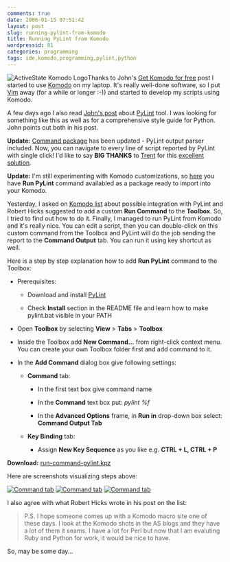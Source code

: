 ```yaml
---
comments: true
date: 2006-01-15 07:51:42
layout: post
slug: running-pylint-from-komodo
title: Running PyLint from Komodo
wordpressid: 81
categories: programming
tags: ide,komodo,programming,pylint,python
---
```


![ActiveState Komodo Logo](/images/logos/komodo-logo.gif)Thanks to John's [Get Komodo for free](http://thinkhole.org/wp/2005/12/30/get-komodo-for-free/) post I started to use [Komodo](https://www.activestate.com/Products/Komodo/) on my laptop. It's really well-done software, so I put [Vim](http://www.vim.org) away (for a while or longer :-)) and started to develop my scripts using Komodo.






A few days ago I also read [John's post](http://thinkhole.org/wp/2006/01/09/pylint/) about [PyLint](http://www.logilab.org/projects/pylint) tool. I was looking for something like this as well as for a comprehensive style guide for Python. John points out both in his post.







**Update:** [Command package](http://mateusz.loskot.net/2006/01/15/running-pylint-from-komodo/#download) has been updated - PyLint output parser included. Now, you can navigate to every line of script reported by PyLint with single click! I'd like to say **BIG THANKS** to [Trent](http://trentm.com) for this [excellent solution](http://mateusz.loskot.net/2006/01/15/running-pylint-from-komodo/#comment-10).







**Update:** I'm still experimenting with Komodo customizations, so [here](http://mateusz.loskot.net/2006/01/15/running-pylint-from-komodo/#download) you have **Run PyLint** command availabled as a package ready to import into your Komodo.







Yesterday, I asked on [Komodo list](http://aspn.activestate.com/ASPN/Mail/Browse/Threaded/komodo-discuss) about possible integration with PyLint and Robert Hicks suggested to add a custom **Run Command** to the **Toolbox**. So, I tried to find out how to do it. Finally, I managed to run PyLint from Komodo and it's really nice. You can edit a script, then you can double-click on this custom command from the Toolbox and PyLint will do the job sending the report to the **Command Output** tab. You can run it using key shortcut as well.






Here is a step by step explanation how to add **Run PyLint** command to the Toolbox:




    
  * Prerequisites:
    
        
    * Download and install [PyLint](http://www.logilab.org/projects/pylint)

        
    * Check **Install** section in the README file and learn how to make pylint.bat visible in your PATH

    
    

    
    
  * Open **Toolbox** by selecting **View** > **Tabs** > **Toolbox**


    
  * Inside the Toolbox add **New Command...** from right-click context menu. You can create your own Toolbox folder first and add command to it.

    
    
  * In the **Add Command** dialog box give following settings:    
        
        
    * **Command** tab:
            
            
      * In the first text box give command name

            
      * In the **Command** text box put: _pylint %f_

            
      * In the **Advanced Options** frame, in **Run in** drop-down box select: **Command Output Tab**

            
        

        
    * **Key Binding** tab:
            
            
      * Assign **New Key Sequence** as you like e.g. **CTRL + L, CTRL + P**

            
        

        
    









**Download:** [run-command-pylint.kpz](http://mateusz.loskot.net/download/tools/komodo/run-command-pylint.kpz)







Here are screenshots visualizing steps above:






[![Command tab](http://mateusz.loskot.net/gallery/_gallery_albums_store/software/komodo_pylint_integration_1.thumb.jpg)](http://mateusz.loskot.net/gallery/software/komodo_pylint_integration_1) [![Command tab](http://mateusz.loskot.net/gallery/_gallery_albums_store/software/komodo_pylint_integration_2.thumb.jpg)](http://mateusz.loskot.net/gallery/software/komodo_pylint_integration_2) [![Command tab](http://mateusz.loskot.net/gallery/_gallery_albums_store/software/komodo_pylint_integration_3.thumb.jpg)](http://mateusz.loskot.net/gallery/software/komodo_pylint_integration_3)






I also agree with what Robert Hicks wrote in his post on the list:



> P.S. I hope someone comes up with a Komodo macro site one of these days. I look at the Komodo shots in the AS blogs and they have a lot of them it seams. I have a lot for Perl but now that I am evaluting Ruby and Python for work, it would be nice to have.



So, may be some day...

